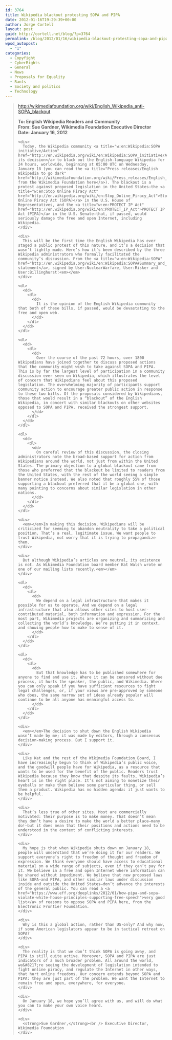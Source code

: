 ```yaml
---
id: 3764
title: Wikipedia blackout protesting SOPA and PIPA
date: 2012-01-16T19:29:39+00:00
author: Jorge Cortell
layout: post
guid: http://cortell.net/blog/?p=3764
permalink: /blog/2012/01/16/wikipedia-blackout-protesting-sopa-and-pipa/
wpsd_autopost:
  - "1"
categories:
  - Copyfight
  - CyberRights
  - General
  - News
  - Proposals for Equality
  - Rants
  - Society and politics
  - Technology
---
```

> <div>
>   <p>
>     <a href="http://wikimediafoundation.org/wiki/English_Wikipedia_anti-SOPA_blackout">http://wikimediafoundation.org/wiki/English_Wikipedia_anti-SOPA_blackout</a>
>   </p>
>   
>   <div>
>     <div>
>       <strong>To: English Wikipedia Readers and Community<br /> </strong><strong>From: Sue Gardner, Wikimedia Foundation Executive Director<br /> </strong><strong><strong>Date: January 16, 2012</strong></strong>&nbsp;</p>
>     </div>
>     
>     <div>
>       Today, the Wikipedia community <a title="w:en:Wikipedia:SOPA initiative/Action" href="http://en.wikipedia.org/wiki/en:Wikipedia:SOPA_initiative/Action">announced its decision</a> to black out the English-language Wikipedia for 24 hours, worldwide, beginning at 05:00 UTC on Wednesday, January 18 (you can read the <a title="Press releases/English Wikipedia to go dark" href="http://wikimediafoundation.org/wiki/Press_releases/English_Wikipedia_to_go_dark">statement from the Wikimedia Foundation here</a>). The blackout is a protest against proposed legislation in the United States—the <a title="w:en:Stop Online Piracy Act" href="http://en.wikipedia.org/wiki/en:Stop_Online_Piracy_Act">Stop Online Piracy Act (SOPA)</a> in the U.S. House of Representatives, and the <a title="w:en:PROTECT IP Act" href="http://en.wikipedia.org/wiki/en:PROTECT_IP_Act">PROTECT IP Act (PIPA)</a> in the U.S. Senate—that, if passed, would seriously damage the free and open Internet, including Wikipedia.
>     </div>
>     
>     <div>
>       This will be the first time the English Wikipedia has ever staged a public protest of this nature, and it’s a decision that wasn’t lightly made. Here’s how it’s been described by the three Wikipedia administrators who formally facilitated the community’s discussion. From the <a title="w:en:Wikipedia:SOPA" href="http://en.wikipedia.org/wiki/en:Wikipedia:SOPA#Summary_and_conclusion">public statement</a>, signed by User:NuclearWarfare, User:Risker and User:Billinghurst:<em></em>
>     </div>
>     
>     <dl>
>       <dd>
>         <dl>
>           <dd>
>             It is the opinion of the English Wikipedia community that both of these bills, if passed, would be devastating to the free and open web.
>           </dd>
>         </dl>
>       </dd>
>     </dl>
>     
>     <dl>
>       <dd>
>         <dl>
>           <dd>
>             Over the course of the past 72 hours, over 1800 Wikipedians have joined together to discuss proposed actions that the community might wish to take against SOPA and PIPA. This is by far the largest level of participation in a community discussion ever seen on Wikipedia, which illustrates the level of concern that Wikipedians feel about this proposed legislation. The overwhelming majority of participants support community action to encourage greater public action in response to these two bills. Of the proposals considered by Wikipedians, those that would result in a “blackout” of the English Wikipedia, in concert with similar blackouts on other websites opposed to SOPA and PIPA, received the strongest support.
>           </dd>
>         </dl>
>       </dd>
>     </dl>
>     
>     <dl>
>       <dd>
>         <dl>
>           <dd>
>             On careful review of this discussion, the closing administrators note the broad-based support for action from Wikipedians around the world, not just from within the United States. The primary objection to a global blackout came from those who preferred that the blackout be limited to readers from the United States, with the rest of the world seeing a simple banner notice instead. We also noted that roughly 55% of those supporting a blackout preferred that it be a global one, with many pointing to concerns about similar legislation in other nations.
>           </dd>
>         </dl>
>       </dd>
>     </dl>
>     
>     <div>
>       <em></em>In making this decision, Wikipedians will be criticized for seeming to abandon neutrality to take a political position. That’s a real, legitimate issue. We want people to trust Wikipedia, not worry that it is trying to propagandize them.
>     </div>
>     
>     <div>
>       But although Wikipedia’s articles are neutral, its existence is not. As Wikimedia Foundation board member Kat Walsh wrote on one of our mailing lists recently,<em></em>
>     </div>
>     
>     <dl>
>       <dd>
>         <dl>
>           <dd>
>             We depend on a legal infrastructure that makes it possible for us to operate. And we depend on a legal infrastructure that also allows other sites to host user-contributed material, both information and expression. For the most part, Wikimedia projects are organizing and summarizing and collecting the world’s knowledge. We’re putting it in context, and showing people how to make to sense of it.
>           </dd>
>         </dl>
>       </dd>
>     </dl>
>     
>     <dl>
>       <dd>
>         <dl>
>           <dd>
>             But that knowledge has to be published somewhere for anyone to find and use it. Where it can be censored without due process, it hurts the speaker, the public, and Wikimedia. Where you can only speak if you have sufficient resources to fight legal challenges, or, if your views are pre-approved by someone who does, the same narrow set of ideas already popular will continue to be all anyone has meaningful access to.
>           </dd>
>         </dl>
>       </dd>
>     </dl>
>     
>     <div>
>       <em></em>The decision to shut down the English Wikipedia wasn’t made by me; it was made by editors, through a consensus decision-making process. But I support it.
>     </div>
>     
>     <div>
>       Like Kat and the rest of the Wikimedia Foundation Board, I have increasingly begun to think of Wikipedia’s public voice, and the goodwill people have for Wikipedia, as a resource that wants to be used for the benefit of the public. Readers trust Wikipedia because they know that despite its faults, Wikipedia’s heart is in the right place. It’s not aiming to monetize their eyeballs or make them believe some particular thing, or sell them a product. Wikipedia has no hidden agenda: it just wants to be helpful.
>     </div>
>     
>     <div>
>       That’s less true of other sites. Most are commercially motivated: their purpose is to make money. That doesn’t mean they don’t have a desire to make the world a better place—many do!—but it does mean that their positions and actions need to be understood in the context of conflicting interests.
>     </div>
>     
>     <div>
>       My hope is that when Wikipedia shuts down on January 18, people will understand that we’re doing it for our readers. We support everyone’s right to freedom of thought and freedom of expression. We think everyone should have access to educational material on a wide range of subjects, even if they can’t pay for it. We believe in a free and open Internet where information can be shared without impediment. We believe that new proposed laws like SOPA—and PIPA, and other similar laws under discussion inside and outside the United States—don’t advance the interests of the general public. You can read a <a href="https://www.eff.org/deeplinks/2012/01/how-pipa-and-sopa-violate-white-house-principles-supporting-free-speech">very good list</a> of reasons to oppose SOPA and PIPA here, from the Electronic Frontier Foundation.
>     </div>
>     
>     <div>
>       Why is this a global action, rather than US-only? And why now, if some American legislators appear to be in tactical retreat on SOPA?
>     </div>
>     
>     <div>
>       The reality is that we don’t think SOPA is going away, and PIPA is still quite active. Moreover, SOPA and PIPA are just indicators of a much broader problem. All around the world, we&#8217;re seeing the development of legislation intended to fight online piracy, and regulate the Internet in other ways, that hurt online freedoms. Our concern extends beyond SOPA and PIPA: they are just part of the problem. We want the Internet to remain free and open, everywhere, for everyone.
>     </div>
>     
>     <div>
>       On January 18, we hope you’ll agree with us, and will do what you can to make your own voice heard.
>     </div>
>     
>     <div>
>       <strong>Sue Gardner,</strong><br /> Executive Director, Wikimedia Foundation
>     </div>
>   </div>
> </div>